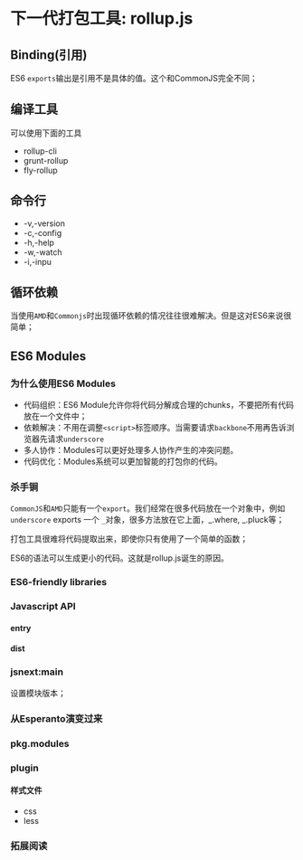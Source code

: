 # 下一代打包工具: rollup.js

## Binding(引用)
ES6 `exports`输出是引用不是具体的值。这个和CommonJS完全不同；

## 编译工具
可以使用下面的工具
* rollup-cli
* grunt-rollup
* fly-rollup

## 命令行
* -v,-version
* -c,-config
* -h,-help
* -w,-watch
* -i,-inpu

## 循环依赖
当使用`AMD`和`Commonjs`时出现循环依赖的情况往往很难解决。但是这对ES6来说很简单；

## ES6 Modules

### 为什么使用ES6 Modules
* 代码组织：ES6 Module允许你将代码分解成合理的chunks，不要把所有代码放在一个文件中；
* 依赖解决：不用在调整`<script>`标签顺序。当需要请求`backbone`不用再告诉浏览器先请求`underscore`
* 多人协作：Modules可以更好处理多人协作产生的冲突问题。
* 代码优化：Modules系统可以更加智能的打包你的代码。

### 杀手锏
`CommonJS`和`AMD`只能有一个`export`。我们经常在很多代码放在一个对象中，例如`underscore` exports 一个 `_`对象，很多方法放在它上面，_.where, _.pluck等；

打包工具很难将代码提取出来，即使你只有使用了一个简单的函数；

ES6的语法可以生成更小的代码。这就是rollup.js诞生的原因。

### ES6-friendly libraries

### Javascript API

#### entry

#### dist

### jsnext:main
设置模块版本；

### 从Esperanto演变过来

### pkg.modules

### plugin

#### 样式文件
* css
* less


### 拓展阅读